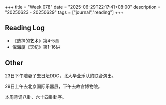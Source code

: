 +++
title = "Week 078"
date = "2025-06-29T22:17:41+08:00"
description = "20250623 - 20250629"
tags = ["journal","reading"]
+++
## Reading Log
* 《选择的艺术》第4-5章
* 倪海厦《天纪》第1-16讲

## Other

23日下午陪妻子去日坛DDC，北大毕业乐队的联合演出。

29日上午去北京国际乐器展，下午去故宫博物院。

本周背诵八卦、六十四卦卦序。
